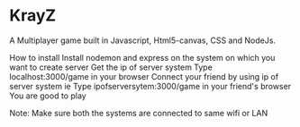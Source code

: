 # KrayZ
A Multiplayer game built in Javascript, Html5-canvas, CSS and NodeJs.

How to install
  Install nodemon and express on the system on which you want to create server
  Get the ip of server system 
  Type localhost:3000/game in your browser
  Connect your friend by using ip of server system ie
  Type ipofserversytem:3000/game in your friend's browser
  You are good to play
  
Note: Make sure both the systems are connected to same wifi or LAN
